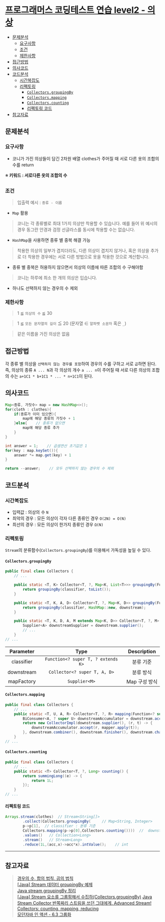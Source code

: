 # [프로그래머스 코딩테스트 연습 level2 - 의상](https://school.programmers.co.kr/learn/courses/30/lessons/42578?language=java)

- [문제분석](#문제분석)
    * [요구사항](#요구사항)
    * [조건](#조건)
    * [제한사항](#제한사항)
- [접근방법](#접근방법)
- [의사코드](#의사코드)
- [코드분석](#코드분석)
    * [시간복잡도](#시간복잡도)
    * [리펙토링](#리펙토링)
        + [`Collectors.groupingBy`](#`Collectors.groupingBy`)
        + [`Collectors.mapping`](#`Collectors.groupingBy`)
        + [`Collectors.counting`](#`Collectors.groupingBy`)
        + [리펙토링 코드](#리펙토링-코드)
- [참고자료](#참고자료)

## 문제분석

### 요구사항

* 코니가 가진 의상들이 담긴 2차원 배열 clothes가 주어질 때 서로 다른 옷의 조합의 수를 return

**⭐️ 키워드 : 서로다른 옷의 조합의 수**

### 조건

> 입출력 예시 : `종류 - 이름`

* `Map` 활용

> 코니는 각 종류별로 최대 1가지 의상만 착용할 수 있습니다. 예를 들어 위 예시의 경우 동그란 안경과 검정 선글라스를 동시에 착용할 수는 없습니다.

* `HashMap`을 사용하면 종류 별 중복 해결 가능

> 착용한 의상의 일부가 겹치더라도, 다른 의상이 겹치지 않거나, 혹은 의상을 추가로 더 착용한 경우에는 서로 다른 방법으로 옷을 착용한 것으로 계산합니다.

* 종류 별 중복은 허용하지 않으면서 의상의 이름에 따른 조합의 수 구해야함

> 코니는 하루에 최소 한 개의 의상은 입습니다.

* 하나도 선택하지 않는 경우의 수 제외

### 제한사항

> 1 ≦ `의상의 수` ≦ 30

> 1 ≦ `모든 문자열의 길이` ≦ 20 (문자열 ∈ `알파벳 소문자` 혹은 `_`)

> 같은 이름을 가진 의상은 없음

## 접근방법

각 종류 별 의상을 `선택하지 않는 경우를 포함`하여 경우의 수를 구하고 서로 `곱`하면 된다.
즉, 의상의 종류 `A ... N`과 각 의상의 개수 `a ... n`이 주어질 때 서로 다른 의상의 조합의 수는
`a+1C1 * b+1C1 * ... * n+1C1`이 된다.

## 의사코드

```java
Map<종류, 가짓수> map = new HashMap<>();
for(cloth : clothes){
    if(종류가 이미 있으면){
        map에 해당 종류의 가짓수 + 1
    }else{    // 종류가 없으면
        map에 해당 종류 추가
    }
}

int answer = 1;    // 곱셈연산 초기값은 1
for(key : map.keySet()){
    answer *= map.get(key) + 1
}

return --answer;    // 모두 선택하지 않는 경우의 수 제외
```

## 코드분석

### 시간복잡도

* 입력값 : 의상의 수 `N`
* 최악의 경우 : 모든 의상이 각자 다른 종류인 경우 `O(2N) = O(N)` 
* 최선의 경우 : 모든 의상이 한가지 종류인 경우 `Ω(N)`

### 리펙토링

`Stream`의 분류함수(`Collectors.groupingBy`)를 이용해서 가독성을 높일 수 있다.

#### `Collectors.groupingBy`

```java
public final class Collectors {
    // ...

    public static <T, K> Collector<T, ?, Map<K, List<T>>> groupingBy(Function<? super T, ? extends K> classifier) {
        return groupingBy(classifier, toList());
    }

    public static <T, K, A, D> Collector<T, ?, Map<K, D>> groupingBy(Function<? super T, ? extends K> classifier, Collector<? super T, A, D> downstream) {
        return groupingBy(classifier, HashMap::new, downstream);
    }

    public static <T, K, D, A, M extends Map<K, D>> Collector<T, ?, M> groupingBy(Function<? super T, ? extends K> classifier, Supplier<M> mapFactory, Collector<? super T, A, D> downstream) {
        Supplier<A> downstreamSupplier = downstream.supplier();
        // ...
    }
// ...
```

| Parameter  |               Type               | Description |
|:----------:|:--------------------------------:|:-----------:|
| classifier | `Function<? super T, ? extends K>` |    분류 기준    |
| downstream |    `Collector<? super T, A, D>`    |    분류 방식    |
| mapFactory |           `Supplier<M>`            |  Map 구성 방식  |

#### `Collectors.mapping`

```java
public final class Collectors {
    // ...
    public static <T, U, A, R> Collector<T, ?, R> mapping(Function<? super T, ? extends U> mapper, Collector<? super U, A, R> downstream) {
        BiConsumer<A, ? super U> downstreamAccumulator = downstream.accumulator();
        return new CollectorImpl(downstream.supplier(), (r, t) -> {
            downstreamAccumulator.accept(r, mapper.apply(t));
        }, downstream.combiner(), downstream.finisher(), downstream.characteristics());
    }
// ...
```

#### `Collectors.counting`

```java
public final class Collectors {
    // ...
    public static <T> Collector<T, ?, Long> counting() {
        return summingLong((e) -> {
            return 1L;
        });
    }
// ...
```

#### 리펙토링 코드

```java
Arrays.stream(clothes)  // Stream<String[]>
        .collect(Collectors.groupingBy(     // Map<String, Integer>
        p->p[1],  // classifier : 분류 기준
        Collectors.mapping(p->p[0],Collectors.counting())))  //  downstream : 분류 방식
        .values()   // Collection<Long>
        .stream()   // Stream<Long>
        .reduce(1L,(acc,x)->acc*x).intValue();    // int
```

<hr>

## 참고자료
> [경우의 수, 합의 법칙, 곱의 법칙](https://mathbang.net/109#gsc.tab=0)  
> [[Java] Stream 데이터 groupingBy 예제](https://umanking.github.io/2021/07/31/java-stream-grouping-by-example/)  
> [Java stream groupingBy 정리](https://blog.naver.com/PostView.naver?blogId=semtul79&logNo=222209752515&categoryNo=13&parentCategoryNo=0&viewDate=&currentPage=1&postListTopCurrentPage=1&from=search)  
> [[Java] Stream 요소를 그룹핑해서 수집하(Collectors.groupingBy)](https://cornswrold.tistory.com/387)
> [Java Stream Collector 반쪽짜리 스트림을 쓰던 그대에게. Advanced Stream!](https://jeong-pro.tistory.com/229)  
> [Collectors: counting, mapping, reducing](https://gajy.tistory.com/27)  
> [모던자바 인 액션 - 6.3 그룹화](https://product.kyobobook.co.kr/detail/S000001810171)  
